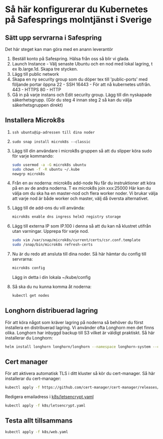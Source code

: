 # Så här konfigurerar du Kubernetes på Safesprings molntjänst i Sverige

## Sätt upp servrarna i Safespring

Det här steget kan man göra med en anann leverantör

1. Beställ konto på Safespring. Hälsa från oss så blir vi glada.
2. Launch Instance - Välj senaste Ubuntu och en nod med lokal lagring, t ex lb.large.1d. Skapa tre stycken.
3. Lägg till public network
4. Skapa en ny security group som du döper tex till 'public-ports' med följande portar öppna
    22 - SSH
    16443 - För att nå kubernetes utifrån.
    443 - HTTPS
    80 - HTTP
5. Gå in på varje instans och Edit security group. Lägg till din nyskapade säkerhetsgrupp. (Gör du steg 4 innan steg 2 så kan du välja säkerhetsgruppen direkt)

## Installera Microk8s

1. `ssh ubuntu@ip-adressen till dina noder`
2. `sudo snap install microk8s --classic`
3. Lägg till din användare i microk8s gruppen så att du slipper köra sudo för varje kommando:

    ```bash
    sudo usermod -a -G microk8s ubuntu
    sudo chown -f -R ubuntu ~/.kube
    newgrp microk8s
    ```

4. Från en av noderna: microk8s add-node
Nu får du instruktioner att köra på en av de andra noderna. T ex microk8s join xxx:25000
Här kan du välja om du ska ha en master-nod och flera worker noder. Vi brukar välja att varje nod är både worker och master, välj då översta alternativet.

5. Lägg till de add-ons du vill använda:

    ```bash
    microk8s enable dns ingress helm3 registry storage
    ```

6. Lägg till externa IP som IP.100 i denna så att du kan nå klustret utifrån utan varningar. Upprepa för varje nod.

    ```bash
    sudo vim /var/snap/microk8s/current/certs/csr.conf.template
    sudo /snap/bin/microk8s refresh-certs
    ```

7. Nu är du redo att ansluta till dina noder. Så här hämtar du config till servrarna:

    ```bash
    microk8s config
    ```

   Lägg in detta i din lokala ~/kube/config

8. Så ska du nu kunna komma åt noderna:

    ```bash
    kubectl get nodes
    ```

## Longhorn distribuerad lagring

För att köra något som kräver lagring på noderna så behöver du först installera en distribuerad lagring. Vi använder ofta Longhorn men det finns olika. Longhorn har inbyggd backup till S3 vilket är väldigt praktiskt. Så här installerar du Longhorn:

```bash
helm install longhorn longhorn/longhorn --namespace longhorn-system --create-namespace --set csi.kubeletRootDir=/var/snap/microk8s/common/var/lib/kubelet --set defaultSettings.defaultDataPath=/data
```

## Cert manager

För att aktivera automatisk TLS i ditt kluster så kör du cert-manager. Så här installerar du cert-manager:

```bash
kubectl apply -f https://github.com/cert-manager/cert-manager/releases/download/v1.7.1/cert-manager.yaml
```

Redigera emailadress i [k8s/letsencrypt.yaml](k8s/letsencrypt.yaml)

```bash
kubectl apply -f k8s/letsencrypt.yaml
```

## Testa allt tillsammans

```bash
kubectl apply -f k8s/web.yaml
```
